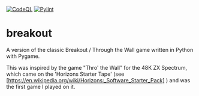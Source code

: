 [![CodeQL](https://github.com/damian-murphy/breakout/actions/workflows/codeql.yml/badge.svg)](https://github.com/damian-murphy/breakout/actions/workflows/codeql.yml)
[![Pylint](https://github.com/damian-murphy/breakout/actions/workflows/pylint.yml/badge.svg)](https://github.com/damian-murphy/breakout/actions/workflows/pylint.yml)
# breakout
A version of the classic Breakout / Through the Wall game written in Python with Pygame.

This was inspired by the game "Thro' the Wall" for the 48K ZX Spectrum, which came on the 'Horizons Starter Tape' 
(see [https://en.wikipedia.org/wiki/Horizons:_Software_Starter_Pack] ) and was the first game I played on it. 
